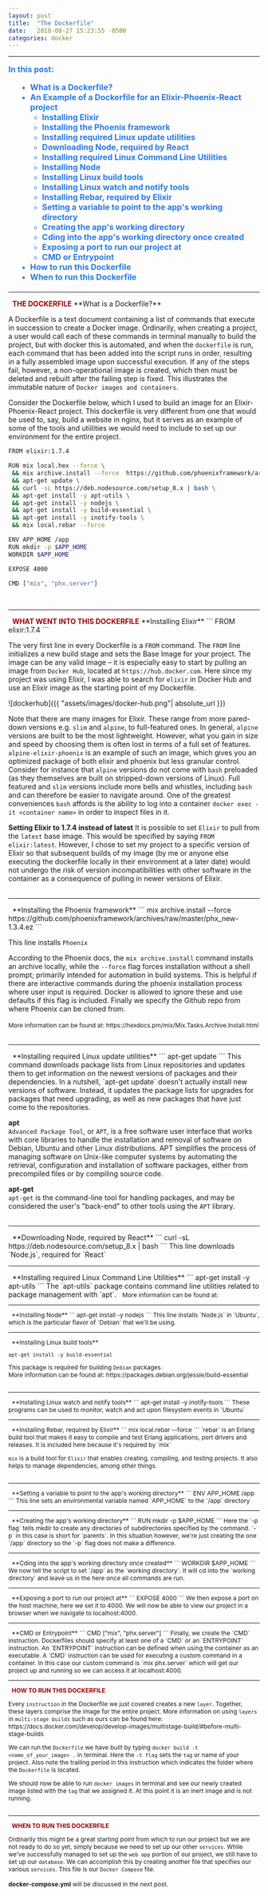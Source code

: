 ```yaml
---
layout: post
title:  "The Dockerfile"
date:   2018-08-27 15:23:55 -0500
categories: docker
---
```

<style type="text/css">
  .left-image {
    float:left;
    margin-left:20px;
    width:400px;
  }
  
  .right-image {
    float:right;
    margin-left:20px;
    width:400px;
  }

  html {
    scroll-behavior: smooth;
  }

  a{
    text-decoration:none;
  }

  a:hover, a:active, a:visited, a:focus{
    text-decoration:none;
  }

  ul.contents{
    margin:15px 0px 20px 20px;
    color:#2a7ae2;
  }

  .menu-item{
    font-size:16px;
    font-weight:bold;
    color:#0099ff; 
    color:#1a92bb;
    color:#2a7ae2;
  }

  li a .menu-item:hover{
    text-decoration:none !important;
    color:#0099ff; 
  }
</style>
<hr />  
<p class="menu-item" style="margin-top:15px;">In this post:</p>
<ul class="contents"> 
  <li><a href="#what-is-a-dockerfile"><span class="menu-item">What is a Dockerfile?</span></a></li>  
  <li><a href="#example"><span class="menu-item">An Example of a Dockerfile for an Elixir-Phoenix-React project</span></a>
    <ul>
      <li><a href="#installing-elixir"><span class="menu-item">Installing Elixir</span></a></li>  
      <li><a href="#installing-phoenix"><span class="menu-item">Installing the Phoenix framework</span></a></li>  
      <li><a href="#apt-get-update"><span class="menu-item">Installing required Linux update utilities</span></a></li>  
      <li><a href="#downloading-node"><span class="menu-item">Downloading Node, required by React</span></a></li>  
      <li><a href="#apt-cli"><span class="menu-item">Installing required Linux Command Line Utilities</span></a></li>  
      <li><a href="#installing-node"><span class="menu-item">Installing Node</span></a></li>  
      <li><a href="#installing-build"><span class="menu-item">Installing Linux build tools</span></a></li>  
      <li><a href="#installing-watch"><span class="menu-item">Installing Linux watch and notify tools</span></a></li>  
      <li><a href="#installing-rebar"><span class="menu-item">Installing Rebar, required by Elixir</span></a></li>  
      <li><a href="#setting-app-home"><span class="menu-item">Setting a variable to point to the app's working directory</span></a></li>  
      <li><a href="#creating-app-home"><span class="menu-item">Creating the app's working directory</span></a></li>  
      <li><a href="#cd-app-home"><span class="menu-item">Cding into the app's working directory once created</span></a></li>  
      <li><a href="#expose-port"><span class="menu-item">Exposing a port to run our project at</span></a></li>  
      <li><a href="#cmd-or-entrypoint"><span class="menu-item">CMD or Entrypoint</span></a></li>
    </ul></li>  
  <li><a href="#how-to-run"><span class="menu-item">How to run this Dockerfile</span></a></li>
  <li><a href="#when-to-run"><span class="menu-item">When to run this Dockerfile</span></a></li> 
</ul> 
<hr />   
&nbsp;  
<span style="color:#900; font-weight:bold; text-transform:uppercase;">The Dockerfile</span>  
<span id="what-is-a-dockerfile">**What is a Dockerfile?**</span>  

A Dockerfile is a text document containing a list of commands that execute in succession to create a Docker image. Ordinarily, when creating a project, a user would call each of these commands in terminal manually to build the project, but with docker this is automated, and when the `dockerfile` is run, each command that has been added into the script runs in order, resulting in a fully assembled image upon successful execution. If any of the steps fail, however, a non-operational image is created, which then must be deleted and rebuilt after the failing step is fixed. This illustrates the immutable nature of `Docker images and containers`.

Consider the Dockerfile below, which I used to build an image for an Elixir-Phoenix-React project.  This dockerfile is very different from one that would be used to, say, build a website in nginx, but it serves as an example of some of the tools and utiilities we would need to include to set up our environment for the entire project.  
<span id="example"></span>
```bash
FROM elixir:1.7.4

RUN mix local.hex --force \
 && mix archive.install --force  https://github.com/phoenixframework/archives/raw/master/phx_new-1.3.4.ez \
 && apt-get update \
 && curl -sL https://deb.nodesource.com/setup_8.x | bash \
 && apt-get install -y apt-utils \
 && apt-get install -y nodejs \
 && apt-get install -y build-essential \
 && apt-get install -y inotify-tools \
 && mix local.rebar --force

ENV APP_HOME /app
RUN mkdir -p $APP_HOME
WORKDIR $APP_HOME

EXPOSE 4000

CMD ["mix", "phx.server"]
```  
&nbsp;  
<hr />
&nbsp;  
<span style="color:#900; font-weight:bold; text-transform:uppercase;">What went into this Dockerfile</span>  
<span id="installing-elixir">**Installing Elixir**</span>  
```
FROM elixir:1.7.4  
```  

The very first line in every Dockerfile is a `FROM` command.  The `FROM` line initializes a new build stage and sets the Base Image for your project. The image can be any valid image – it is especially easy to start by pulling an image from `Docker Hub`, located at `https://hub.docker.com`. Here since my project was using Elixir, I was able to search for `elixir` in Docker Hub and use an Elixir image as the starting point of my Dockerfile.  

![dockerhub]({{ "assets/images/docker-hub.png"| absolute_url }})

Note that there are many images for Elixir.  These range from more pared-down versions e.g. `slim` and `alpine`, to full-featured ones. In general, `alpine` versions are built to be the most lightweight. However, what you gain in size and speed by choosing them is often lost in terms of a full set of features. `alpine-elixir-phoenix` is an example of such an image, which gives you an optimized package of both elixir and phoenix but less granular control. Consider for instance that `alpine` versions do not come with `bash` preloaded (as they themselves are built on stripped-down versions of Linux). Full featured and `slim` versions include more bells and whistles, including `bash` and can therefore be easier to navigate around. One of the greatest conveniences `bash` affords is the ability to log into a container `docker exec -it <container name>` in order to inspect files in it. 

<!-- **More on Linux distros and bash:**
If you select an image that supports the bash shell, a great advantage is that you'll be able to ssh into your container and cd into the directories in it. This `Elixir` image is based on `Debian`. -->

**Setting Elixir to 1.7.4 instead of latest**
It is possible to set `Elixir` to pull from the `latest` base image.  This would be specified by saying `FROM elixir:latest`.  However, I chose to set my project to a specific version of Elixir so that subsequent builds of my image (by me or anyone else executing the dockerfile locally in their environment at a later date) would not undergo the risk of version incompatibilities with other software in the container as a consequence of pulling in newer versions of Elixir.  
&nbsp;  
<hr />
&nbsp;  
<span id="installing-phoenix">**Installing the Phoenix framework**</span>  
```
mix archive.install --force  https://github.com/phoenixframework/archives/raw/master/phx_new-1.3.4.ez  
```  

This line installs `Phoenix`  

According to the Phoenix docs, the `mix archive.install` command installs an archive locally, while the `--force` flag forces installation without a shell prompt; primarily intended for automation in build systems. This is helpful if there are interactive commands during the phoenix installation process where user input is required. Docker is allowed to ignore these and use defaults if this flag is included.  Finally we specify the Github repo from where Phoenix can be cloned from.  
&nbsp;  
<span style="font-size:12px;">
  More information can be found at: <https://hexdocs.pm/mix/Mix.Tasks.Archive.Install.html>
</span>  
&nbsp;  
<hr />
&nbsp;  
<span id="apt-get-update">**Installing required Linux update utilities**</span>
```
apt-get update  
```
This command downloads package lists from Linux repositories and updates them to get information on the newest versions of packages and their dependencies. In a nutshell, `apt-get update` doesn't actually install new versions of software. Instead, it updates the package lists for upgrades for packages that need upgrading, as well as new packages that have just come to the repositories.  

**apt**   
`Advanced Package Tool`, or `APT`, is a free software user interface that works with core libraries to handle the installation and removal of software on Debian, Ubuntu and other Linux distributions. APT simplifies the process of managing software on Unix-like computer systems by automating the retrieval, configuration and installation of software packages, either from precompiled files or by compiling source code.

**apt-get**  
`apt-get` is the command-line tool for handling packages, and may be considered the user's "back-end" to other tools using the `APT` library.  
&nbsp;  
<hr />
&nbsp;  
<span id="downloading-node">**Downloading Node, required by React**</span>  
```
curl -sL https://deb.nodesource.com/setup_8.x | bash  
```  
This line downloads `Node.js`, required for `React`
</span>  
&nbsp;  
<hr />
&nbsp;    
<span id="apt-cli">**Installing required Linux Command Line Utilities**</span> 
```
apt-get install -y apt-utils  
```  
The `apt-utils` package contains command line utilities related to package management with `apt`.  
&nbsp;  
<span style="font-size:12px;"> 
More information can be found at: <https://packages.debian.org/jessie/apt-utils>  
<span>
&nbsp;  
<hr />
&nbsp;  
<span id="installing-node">**Installing Node**</span>  
```
apt-get install -y nodejs  
```  
This line installs `Node.js` in `Ubuntu`, which is the particular flavor of `Debian` that we'll be using.   
&nbsp;  
<hr />
&nbsp;  
<span id="installing-build">**Installing Linux build tools**</span>  
      
```
apt-get install -y build-essential  
```  
This package is required for building `Debian` packages.  
More information can be found at: <https://packages.debian.org/jessie/build-essential>  
&nbsp;  
<hr />
&nbsp;  
<span id="installing-watch">**Installing Linux watch and notify tools**</span>   
```
apt-get install -y inotify-tools  
``` 
These programs can be used to monitor, watch and act upon filesystem events in `Ubuntu`  
&nbsp;  
<hr />
&nbsp;  
<span id="installing-rebar">**Installing Rebar, required by Elixir**</span>
```
mix local.rebar --force  
```
`rebar` is an Erlang build tool that makes it easy to compile and test Erlang applications, port drivers and releases. It is included here because it's required by `mix`  

`mix` is a build tool for `Elixir` that enables creating, compiling, and testing projects. It also helps to manage dependencies, among other things.  
&nbsp;  
<hr />
&nbsp;  
<span id="setting-app-home">**Setting a variable to point to the app's working directory**</span>
```
ENV APP_HOME /app  
```  
This line sets an environmental variable named `APP_HOME` to the `/app` directory  
&nbsp;  
<hr />
&nbsp;     
<span id="creating-app-home">**Creating the app's working directory**</span>  
```
RUN mkdir -p $APP_HOME
```  
Here the `-p flag` tells mkdir to create any directories of subdirectories specified by the command. `-p` in this case is short for `parents`. In this situation however, we're just creating the one `/app` directory so the `-p` flag does not make a difference.  
&nbsp;  
<hr />
&nbsp;  
<span id="cd-app-home">**Cding into the app's working directory once created**</span>   
```
WORKDIR $APP_HOME
```  
We now tell the script to set `/app` as the `working directory`.  It will cd into the `working directory` and leave us in the here once all commands are run.  
&nbsp;  
<hr />
&nbsp;  
<span id="expose-port">**Exposing a port to run our project at**</span>
```
EXPOSE 4000
```  
We then expose a port on the host machine, here we set it to 4000. We will now be able to view our project in a browser when we navigate to localhost:4000.  
&nbsp;  
<hr />
&nbsp;  
<span id="cmd-or-entrypoint">**CMD or Entrypoint**</span>
```
CMD ["mix", "phx.server"]
```
Finally, we create the `CMD` instruction. Dockerfiles should specify at least one of a `CMD` or an `ENTRYPOINT` instruction. An `ENTRYPOINT` instruction can be defined when using the container as an executable. A `CMD` instruction can be used for executing a custom command in a container. In this case our custom command is `mix phx.server` which will get our project up and running so we can access it at localhost:4000.  
&nbsp;  
<hr />
&nbsp;  
<span id="how-to-run" style="color:#900; font-weight:bold; text-transform:uppercase;">HOW TO RUN THIS DOCKERFILE</span>  

Every `instruction` in the Dockerfile we just covered creates a new `layer`. Together, these layers comprise the image for the entire project. More information on using `layers` in `multi-stage builds` such as ours can be found here: <https://docs.docker.com/develop/develop-images/multistage-build/#before-multi-stage-builds>  

We can run the `Dockerfile` we have built by typing `docker build -t <name_of_your_image> .` in terminal. Here the `-t flag` sets the `tag` or name of your project. Also note the trailing period in this instruction which indicates the folder where the `Dockerfile` is located. 

We should now be able to run `docker images` in terminal and see our newly created image listed with the `tag` that we assigned it. At this point it is an inert image and is not running.  
&nbsp;  
<hr />
&nbsp;  
<span id="when-to-run" style="color:#900; font-weight:bold; text-transform:uppercase;">WHEN TO RUN THIS DOCKERFILE</span>  

Ordinarily this might be a great starting point from which to run our project but we are not ready to do so yet, simply because we need to set up our other `services`. While we've successfully managed to set up the `web app` portion of our project, we still have to set up our `database`. We can accomplish this by creating another file that specifies our various `services`. This file is our `Docker Compose` file.  
&nbsp;  
**docker-compose.yml** will be discussed in the next post.
 
